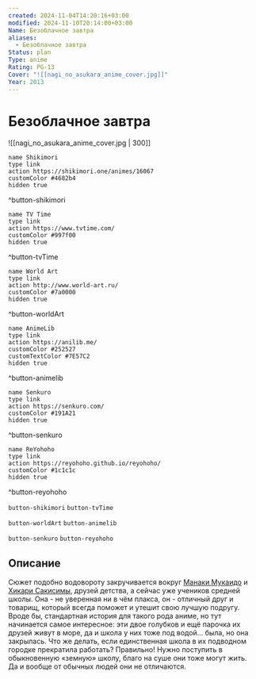 ```yaml
---
created: 2024-11-04T14:20:16+03:00
modified: 2024-11-10T20:14:00+03:00
Name: Безоблачное завтра
aliases:
  - Безоблачное завтра
Status: plan
Type: anime
Rating: PG-13
Cover: "![[nagi_no_asukara_anime_cover.jpg]]"
Year: 2013
---
```


# Безоблачное завтра

![[nagi_no_asukara_anime_cover.jpg | 300]]

```button
name Shikimori
type link
action https://shikimori.one/animes/16067
customColor #4682b4
hidden true
```
^button-shikimori

```button
name TV Time
type link
action https://www.tvtime.com/
customColor #997f00
hidden true
```
^button-tvTime

```button
name World Art
type link
action http://www.world-art.ru/
customColor #7a0000
hidden true
```
^button-worldArt

```button
name AnimeLib
type link
action https://anilib.me/
customColor #252527
customTextColor #7E57C2
hidden true
```
^button-animelib

```button
name Senkuro
type link
action https://senkuro.com/
customColor #191A21
hidden true
```
^button-senkuro

```button
name ReYohoho
type link
action https://reyohoho.github.io/reyohoho/
customColor #1c1c1c
hidden true
```
^button-reyohoho

`button-shikimori` `button-tvTime`

`button-worldArt` `button-animelib`

`button-senkuro` `button-reyohoho`

## Описание

Сюжет подобно водовороту закручивается вокруг [Манаки Мукаидо](https://shikimori.one/characters/73065-manaka-mukaido) и [Хикари Сакисимы](https://shikimori.one/characters/73067-hikari-sakishima), друзей детства, а сейчас уже учеников средней школы. Она - не уверенная ни в чём плакса, он - отличный друг и товарищ, который всегда поможет и утешит свою лучшую подругу. Вроде бы, стандартная история для такого рода аниме, но тут начинается самое интересное: эти двое голубков и ещё парочка их друзей живут в море, да и школа у них тоже под водой... была, но она закрылась. Что же делать, если единственная школа в их подводном городке прекратила работать? Правильно! Нужно поступить в обыкновенную «земную» школу, благо на суше они тоже могут жить. Да и вообще от обычных людей они не отличаются.
